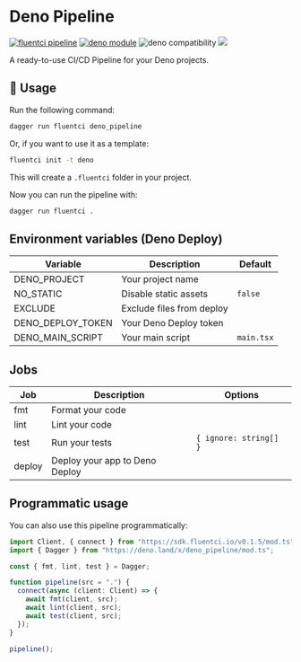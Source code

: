 # Deno Pipeline

[![fluentci pipeline](https://img.shields.io/badge/dynamic/json?label=pkg.fluentci.io&labelColor=%23000&color=%23460cf1&url=https%3A%2F%2Fapi.fluentci.io%2Fv1%2Fpipeline%2Fdeno_pipeline&query=%24.version)](https://pkg.fluentci.io/deno_pipeline)
[![deno module](https://shield.deno.dev/x/deno_pipeline)](https://deno.land/x/deno_pipeline)
![deno compatibility](https://shield.deno.dev/deno/^1.37)
[![](https://img.shields.io/codecov/c/gh/fluent-ci-templates/deno-pipeline)](https://codecov.io/gh/fluent-ci-templates/deno-pipeline)

A ready-to-use CI/CD Pipeline for your Deno projects.

## 🚀 Usage

Run the following command:

```bash
dagger run fluentci deno_pipeline
```

Or, if you want to use it as a template:

```bash
fluentci init -t deno
```

This will create a `.fluentci` folder in your project.

Now you can run the pipeline with:

```bash
dagger run fluentci .
```

## Environment variables (Deno Deploy)

| Variable          | Description               | Default    |
| ----------------- | ------------------------- | ---------- |
| DENO_PROJECT      | Your project name         |            |
| NO_STATIC         | Disable static assets     | `false`    |
| EXCLUDE           | Exclude files from deploy |            |
| DENO_DEPLOY_TOKEN | Your Deno Deploy token    |            |
| DENO_MAIN_SCRIPT  | Your main script          | `main.tsx` |

## Jobs

| Job    | Description                    | Options                |
| ------ | ------------------------------ | ---------------------- |
| fmt    | Format your code               |                        |
| lint   | Lint your code                 |                        |
| test   | Run your tests                 | `{ ignore: string[] }` |
| deploy | Deploy your app to Deno Deploy |                        |

## Programmatic usage

You can also use this pipeline programmatically:

```ts
import Client, { connect } from "https://sdk.fluentci.io/v0.1.5/mod.ts";
import { Dagger } from "https://deno.land/x/deno_pipeline/mod.ts";

const { fmt, lint, test } = Dagger;

function pipeline(src = ".") {
  connect(async (client: Client) => {
    await fmt(client, src);
    await lint(client, src);
    await test(client, src);
  });
}

pipeline();
```
